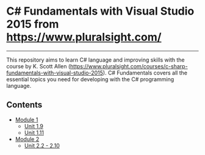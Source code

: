 # C# Fundamentals with Visual Studio 2015 from https://www.pluralsight.com/

------

This repository aims to learn C# language and improving skills with the course by K. Scott Allen (https://www.pluralsight.com/courses/c-sharp-fundamentals-with-visual-studio-2015).
C# Fundamentals covers all the essential topics you need for developing with the C# programming language.

## Contents

- [Module 1](module_01)
    - [Unit 1.9](module_01/unit_01_09)
    - [Unit 1.11](module_01/unit_01_11)
- [Module 2](module_02)
    - [Unit 2.2 - 2.10](module_02/unit_02_02)